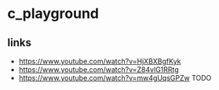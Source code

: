 # c_playground

## links

+ https://www.youtube.com/watch?v=HjXBXBgfKyk
+ https://www.youtube.com/watch?v=Z84vlG1RRtg
+ https://www.youtube.com/watch?v=mw4gUqsGPZw TODO